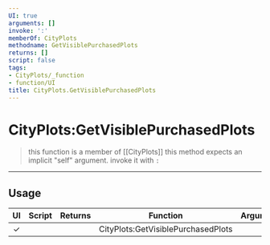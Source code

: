 ```yaml
---
UI: true
arguments: []
invoke: ':'
memberOf: CityPlots
methodname: GetVisiblePurchasedPlots
returns: []
script: false
tags:
- CityPlots/_function
- function/UI
title: CityPlots.GetVisiblePurchasedPlots
---
```

# CityPlots:GetVisiblePurchasedPlots
> this function is a member of [[CityPlots]]
> this method expects an implicit "self" argument. invoke it with `:`
-----
## Usage
|  UI | Script | Returns | Function | Arguments |
|:---:|:------:|-------:|:--------:|:---------|
|✓| ||CityPlots:GetVisiblePurchasedPlots||
